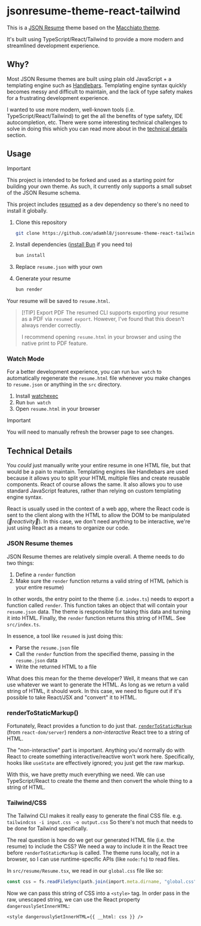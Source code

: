 # jsonresume-theme-react-tailwind

This is a [JSON Resume](https://jsonresume.org) theme based on the [Macchiato theme](https://github.com/biosan/jsonresume-theme-macchiato).

It's built using TypeScript/React/Tailwind to provide a more modern and streamlined development experience.

## Why?

Most JSON Resume themes are built using plain old JavaScript + a templating engine such as [Handlebars](https://handlebarsjs.com). Templating engine syntax quickly becomes messy and difficult to maintain, and the lack of type safety makes for a frustrating development experience.

I wanted to use more modern, well-known tools (i.e. TypeScript/React/Tailwind) to get the all the benefits of type safety, IDE autocompletion, etc. There were some interesting technical challenges to solve in doing this which you can read more about in the [technical details](#technical-details) section.

## Usage

> [!IMPORTANT]
> This project is intended to be forked and used as a starting point for building your own theme. As such, it currently only supports a small subset of the JSON Resume schema.

This project includes [resumed](https://github.com/rbardini/resumed) as a dev dependency so there's no need to install it globally.

1. Clone this repository

   ```sh
   git clone https://github.com/adamhl8/jsonresume-theme-react-tailwind.git
   ```

2. Install dependencies ([install Bun](https://bun.sh) if you need to)

   ```sh
   bun install
   ```

3. Replace `resume.json` with your own

4. Generate your resume
   ```sh
   bun render
   ```

Your resume will be saved to `resume.html`.

> [!TIP] Export PDF
> The resumed CLI supports exporting your resume as a PDF via `resumed export`. However, I've found that this doesn't always render correctly.
>
> I recommend opening `resume.html` in your browser and using the native print to PDF feature.

### Watch Mode

For a better development experience, you can run `bun watch` to automatically regenerate the `resume.html` file whenever you make changes to `resume.json` or anything in the `src` directory.

1. Install [watchexec](https://github.com/watchexec/watchexec/tree/main?tab=readme-ov-file#install)
2. Run `bun watch`
3. Open `resume.html` in your browser

> [!IMPORTANT]
> You will need to manually refresh the browser page to see changes.

## Technical Details

You _could_ just manually write your entire resume in one HTML file, but that would be a pain to maintain. Templating engines like Handlebars are used because it allows you to split your HTML multiple files and create reusable components. React of course allows the same. It also allows you to use standard JavaScript features, rather than relying on custom templating engine syntax.

React is usually used in the context of a web app, where the React code is sent to the client along with the HTML to allow the DOM to be manipulated (_🎉reactivity🎉_). In this case, we don't need anything to be interactive, we're just using React as a means to organize our code.

### JSON Resume themes

JSON Resume themes are relatively simple overall. A theme needs to do two things:

1. Define a `render` function
2. Make sure the `render` function returns a valid string of HTML (which is your entire resume)

In other words, the entry point to the theme (i.e. `index.ts`) needs to export a function called `render`. This function takes an object that will contain your `resume.json` data. The theme is responsible for taking this data and turning it into HTML. Finally, the `render` function returns this string of HTML. See `src/index.ts`.

In essence, a tool like `resumed` is just doing this:

- Parse the `resume.json` file
- Call the `render` function from the specified theme, passing in the `resume.json` data
- Write the returned HTML to a file

What does this mean for the theme developer? Well, it means that we can use whatever we want to generate the HTML. As long as we return a valid string of HTML, it should work. In this case, we need to figure out if it's possible to take React/JSX and "convert" it to HTML.

### renderToStaticMarkup()

Fortunately, React provides a function to do just that. [`renderToStaticMarkup`](https://react.dev/reference/react-dom/server/renderToStaticMarkup) (from `react-dom/server`) renders a _non-interactive_ React tree to a string of HTML.

The "non-interactive" part is important. Anything you'd normally do with React to create something interactive/reactive won't work here. Specifically, hooks like `useState` are effectively ignored; you just get the raw markup.

With this, we have pretty much everything we need. We can use TypeScript/React to create the theme and then convert the whole thing to a string of HTML.

### Tailwind/CSS

The Tailwind CLI makes it really easy to generate the final CSS file. e.g. `tailwindcss -i input.css -o output.css` So there's not much that needs to be done for Tailwind specifically.

The real question is how do we get our generated HTML file (i.e. the resume) to include the CSS? We need a way to include it in the React tree before `renderToStaticMarkup` is called. The theme runs locally, not in a browser, so I can use runtime-specific APIs (like `node:fs`) to read files.

In `src/resume/Resume.tsx`, we read in our `global.css` file like so:

```ts
const css = fs.readFileSync(path.join(import.meta.dirname, "global.css"), "utf-8")
```

Now we can pass this string of CSS into a `<style>` tag. In order pass in the raw, unescaped string, we can use the React property `dangerouslySetInnerHTML`:

```tsx
<style dangerouslySetInnerHTML={{ __html: css }} />
```
